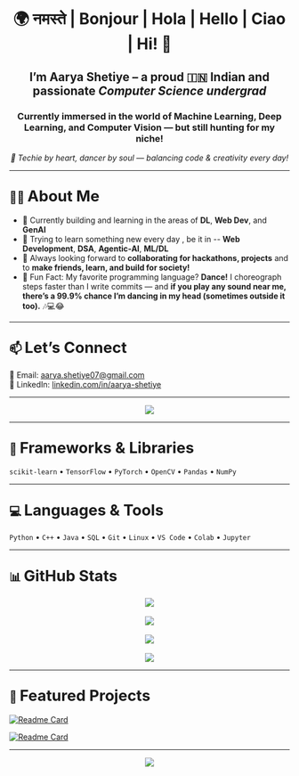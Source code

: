 <h1 align="center">🌍 नमस्ते | Bonjour | Hola | Hello | Ciao | Hi! 👋</h1>

<h2 align="center">I’m <strong>Aarya Shetiye</strong> – a proud 🇮🇳 Indian and passionate <em>Computer Science undergrad</em></h2>

<h3 align="center">Currently immersed in the world of <strong>Machine Learning</strong>, <strong>Deep Learning</strong>, and <strong>Computer Vision</strong> — but still hunting for my niche!</h3>

<p align="center"><em>💫 Techie by heart, dancer by soul — balancing code & creativity every day!</em></p>

---

## 👩‍💻 <span style="font-size:1.3em;">About Me</span>

- 🔭 Currently building and learning in the areas of **DL**, **Web Dev**, and **GenAI**
- 🌱 Trying to learn something new every day , be it in -- **Web Development**, **DSA**, **Agentic-AI**, **ML/DL**
- 🤝 Always looking forward to **collaborating for hackathons, projects** and to **make friends, learn, and build for society!**
- 💃 Fun Fact: My favorite programming language? **Dance!** I choreograph steps faster than I write commits — and **if you play any sound near me, there’s a 99.9% chance I’m dancing in my head (sometimes outside it too).** 🎶💻😂

---

## 📫 <span style="font-size:1.3em;">Let’s Connect</span>

💌 Email: [aarya.shetiye07@gmail.com](mailto:aarya.shetiye07@gmail.com)  
🔗 LinkedIn: [linkedin.com/in/aarya-shetiye](https://www.linkedin.com/in/aarya-shetiye/)

---

<p align="center">
  <img src="https://komarev.com/ghpvc/?username=programmer-aarya7&label=%20Profile%20views&color=blueviolet&style=flat-square" />
</p>

---

## 🧰 <span style="font-size:1.3em;">Frameworks & Libraries</span>

`scikit-learn` • `TensorFlow` • `PyTorch` • `OpenCV` • `Pandas` • `NumPy`

---

## 💻 <span style="font-size:1.3em;">Languages & Tools</span>

`Python` • `C++` • `Java` • `SQL` • `Git` • `Linux` • `VS Code` • `Colab` • `Jupyter`

---

## 📊 <span style="font-size:1.3em;">GitHub Stats</span>

<div align="center">
  <img src="https://github-readme-stats.vercel.app/api?username=programmer-aarya7&show_icons=true&theme=tokyonight" />
  <br><br>
  <img src="https://github-readme-streak-stats.herokuapp.com?user=programmer-aarya7&theme=tokyonight" />
  <br><br>
  <img src="https://github-readme-activity-graph.cyclic.app/graph?username=programmer-aarya7&theme=tokyo-night" />
  <br><br>
  <img src="https://github-readme-stats.vercel.app/api/top-langs/?username=programmer-aarya7&layout=compact&theme=tokyonight" />
</div>

---

## 📌 <span style="font-size:1.3em;">Featured Projects</span>

[![Readme Card](https://github-readme-stats.vercel.app/api/pin/?username=programmer-aarya7&repo=Gender-Classification-and-Face-Matching&theme=tokyonight)](https://github.com/programmer-aarya7/Gender-Classification-and-Face-Matching)

[![Readme Card](https://github-readme-stats.vercel.app/api/pin/?username=programmer-aarya7&repo=Multi-Agent-GenAI-Analyst-for-Real-Time-Business-Decision-Support&theme=tokyonight)](https://github.com/programmer-aarya7/Multi-Agent-GenAI-Analyst-for-Real-Time-Business-Decision-Support)

---

<p align="center">
  <img src="https://github-profile-summary-cards.vercel.app/api/cards/profile-details?username=programmer-aarya7&theme=tokyonight" />
</p>
